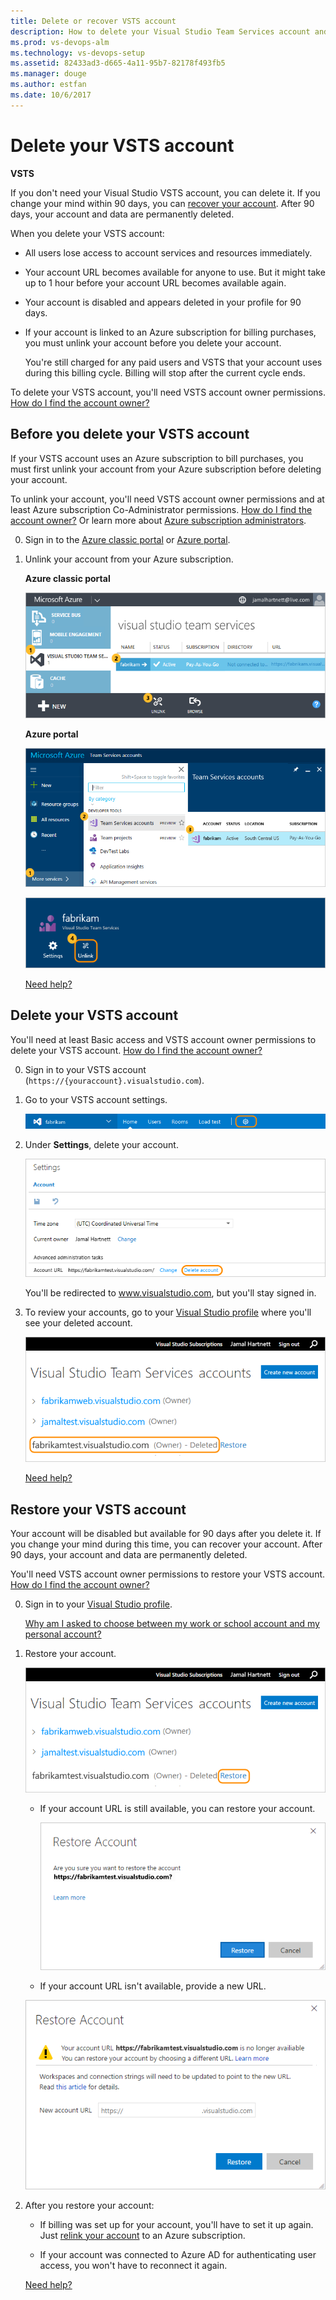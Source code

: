 ```yaml
---
title: Delete or recover VSTS account
description: How to delete your Visual Studio Team Services account and what happens to user accounts
ms.prod: vs-devops-alm
ms.technology: vs-devops-setup
ms.assetid: 82433ad3-d665-4a11-95b7-82178f493fb5
ms.manager: douge
ms.author: estfan
ms.date: 10/6/2017
---
```


# Delete your VSTS account

**VSTS**

If you don't need your Visual Studio 
VSTS account, you can delete it. 
If you change your mind within 90 days, 
you can [recover your account](recover-your-vsts-account.md). 
After 90 days, your account 
and data are permanently deleted.

When you delete your VSTS account:

*   All users lose access to account services and resources immediately.

*   Your account URL becomes available for anyone to use. 
But it might take up to 1 hour before your account URL becomes available again. 

*   Your account is disabled and appears deleted in your profile for 90 days.

*   If your account is linked to an Azure subscription for billing purchases, 
you must unlink your account before you delete your account. 

	You're still charged for any paid users and
	VSTS that your account uses during this billing cycle. 
	Billing will stop after the current cycle ends.

To delete your VSTS account, 
you'll need VSTS account owner permissions. 
[How do I find the account owner?](faq-delete-restore-vsts-account.md#find-owner)

##  Before you delete your VSTS account

If your VSTS account uses an Azure subscription to bill purchases, 
you must first unlink your account from your Azure subscription before deleting your account. 

To unlink your account, 
you'll need VSTS account owner permissions 
and at least Azure subscription Co-Administrator permissions. 
[How do I find the account owner?](faq-delete-restore-vsts-account.md#find-owner) Or learn more about 
[Azure subscription administrators](https://azure.microsoft.com/en-us/documentation/articles/billing-add-change-azure-subscription-administrator/).

0.  Sign in to the [Azure classic portal](https://manage.windowsazure.com/) 
or [Azure portal](https://portal.azure.com). 

0.  Unlink your account from your Azure subscription.

	**Azure classic portal**

	![Select your VSTS account, unlink your account from your Azure subscription](_img/delete-account/azureunlinkvsoaccount.png)

	**Azure portal**

	![Browse, VSTS accounts, select your account](_img/_shared/ap_vso_selectlinkedaccount.png)

	![Unlink your account from an Azure subscription](_img/delete-account/app_unlinkvsoaccount2.png)

	[Need help?](faq-delete-restore-vsts-account.md#get-support)

##  Delete your VSTS account

You'll need at least Basic access and VSTS account owner 
permissions to delete your VSTS account. 
[How do I find the account owner?](faq-delete-restore-vsts-account.md#find-owner)

0.  Sign in to your VSTS account (```https://{youraccount}.visualstudio.com```).

0.  Go to your VSTS account settings.

	![Go to account settings](../_shared/_img/account-settings-new-ui.png)

0.  Under **Settings**, delete your account.

	![Click Delete account](_img/delete-account/vsodeleteaccount.png)

	You'll be redirected to www.visualstudio.com, but you'll stay signed in. 

0.	To review your accounts, go to your 
[Visual Studio profile](https://app.vsaex.visualstudio.com/profile/view) 
where you'll see your deleted account. 
    
	![Your account will appear deleted on your account list](_img/delete-account/deleted-account.png)

	[Need help?](faq-delete-restore-vsts-account.md#get-support)

<a name="undelete"></a>
##  Restore your VSTS account

Your account will be disabled but available for 90 days after you delete it. 
If you change your mind during this time, you can recover your account. 
After 90 days, your account and data are permanently deleted.

You'll need VSTS account owner 
permissions to restore your VSTS account. 
[How do I find the account owner?](faq-delete-restore-vsts-account.md#find-owner)

0.	Sign in to your [Visual Studio profile](https://app.vsaex.visualstudio.com/profile/view).

	[Why am I asked to choose between my work or school account and my personal account?](faq-delete-restore-vsts-account.md#ChooseOrgAcctMSAcct)

0.  Restore your account.

	![Next to your deleted account, click Restore](_img/delete-account/restore-account.png)

	*	If your account URL is still available, you can restore your account.

		![Confirm restoring your account](_img/delete-account/restore-confirm.png)

	*	If your account URL isn't available, provide a new URL.

       ![Rename your deleted account](_img/delete-account/rename-deleted-account.png)

0.  After you restore your account:

	*	If billing was set up for your account, you'll have to set it up again. Just 
[relink your account](../billing/set-up-billing-for-your-account-vs.md) to an Azure subscription.

	*   If your account was connected to Azure AD for authenticating user access, you won't have to reconnect it again.

	[Need help?](faq-delete-restore-vsts-account.md#get-support)



